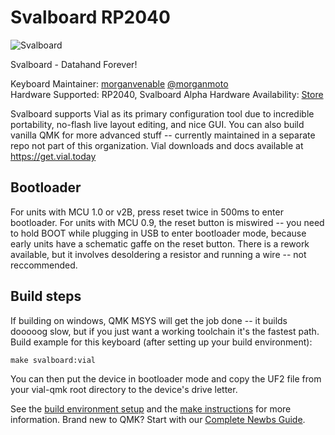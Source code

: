 # Svalboard RP2040

![Svalboard](https://www.svalboard.com)

Svalboard - Datahand Forever!

Keyboard Maintainer: [morganvenable](https://github.com/morganvenable/) [@morganmoto](https://twitter.com/morganmoto)  
Hardware Supported: RP2040, Svalboard Alpha 
Hardware Availability: [Store](https://www.svalboard.com)

Svalboard supports Vial as its primary configuration tool due to incredible portability, no-flash live layout editing, and nice GUI.
You can also build vanilla QMK for more advanced stuff -- currently maintained in a separate repo not part of this organization.
Vial downloads and docs available at https://get.vial.today

## Bootloader
For units with MCU 1.0 or v2B, press reset twice in 500ms to enter bootloader.
For units with MCU 0.9, the reset button is miswired -- you need to hold BOOT while plugging in USB to enter bootloader mode, because early units have a schematic gaffe on the reset button.
There is a rework available, but it involves desoldering a resistor and running a wire -- not reccommended.

## Build steps
If building on windows, QMK MSYS will get the job done -- it builds dooooog slow, but if you just want a working toolchain it's the fastest path.
Build example for this keyboard (after setting up your build environment):
```
make svalboard:vial
```
You can then put the device in bootloader mode and copy the UF2 file from your vial-qmk root directory to the device's drive letter.

See the [build environment setup](https://docs.qmk.fm/#/getting_started_build_tools) and the [make instructions](https://docs.qmk.fm/#/getting_started_make_guide) for more information. Brand new to QMK? Start with our [Complete Newbs Guide](https://docs.qmk.fm/#/newbs).

